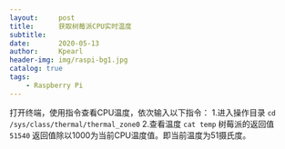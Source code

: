```yaml
---
layout:     post
title:      获取树莓派CPU实时温度
subtitle:   
date:       2020-05-13
author:     Kpearl
header-img: img/raspi-bg1.jpg
catalog: true
tags:
    - Raspberry Pi
---
```


打开终端，使用指令查看CPU温度，依次输入以下指令： 
1.进入操作目录
``` cd /sys/class/thermal/thermal_zone0 ```
2.查看温度
```cat temp```
树莓派的返回值 
```51540```
返回值除以1000为当前CPU温度值。即当前温度为51摄氏度。

